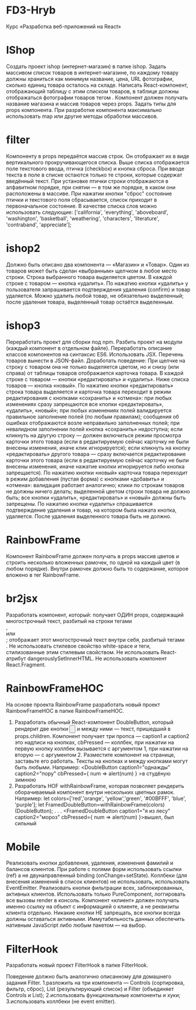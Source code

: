 # FD3-Hryb
Курс «Разработка веб-приложений на React»

# IShop
Создать проект ishop (интернет-магазин) в папке ishop.
Задать массивом список товаров в интернет-магазине, по каждому товару должны храниться как минимум название, цена, URL фотографии, сколько единиц товара осталось на складе.
Написать React-компонент, отображающий таблицу с этим списком товаров, в таблице должны отображаться фотографии товаров тегом <img>. Компонент должен получать название магазина и массив товаров через props.
Задать типы для props компонента.
При разработке компонента максимально использовать map или другие методы обработки массивов.

# filter
Компоненту в props передаётся массив строк. Он отображает их в виде вертикального прокручивающегося списка.
Выше списка отображается поле текстового ввода, птичка (checkbox) и кнопка сброса.
При вводе текста в поле в списке остаются только те строки, которые содержат введённый текст.
При установке птички строки отображаются в алфавитном порядке, при снятии — в том же порядке, в каком они расположены в массиве.
При нажатии кнопки "сброс" состояние птички и текстового поля сбрасывается, список приходит в первоначальное состояние.
В качестве списка слов можно использовать следующие:
['california', 'everything', 'aboveboard', 'washington', 'basketball', 'weathering', 'characters', 'literature', 'contraband', 'appreciate'];

# ishop2
Должно быть описано два компонента — «Магазин» и «Товар».
Один из товаров может быть сделан «выбранным» щелчком в любое место строки. Строка выбранного товара выделяется цветом.
В каждой строке с товаром — кнопка «удалить».
По нажатию кнопки «удалить» у пользователя запрашивается подтверждения удаления (confirm) и товар удаляется. Можно удалить любой товар, не обязательно выделенный; после удаления товара, выделенный товар остаётся выделенным.

# ishop3
Переработать проект для сборки под npm.
Разбить проект на модули (каждый компонент в отдельном файле).
Переработать описание классов компонентов на синтаксис ES6.
Использовать JSX.
Перечень товаров вынести в JSON-файл.
Доработать поведение:
При щелчке на строку с товаром она не только выделяется цветом, но и снизу (или справа) от таблицы товаров отображается карточка товара.
В каждой строке с товаром — кнопки «редактировать» и «удалить». Ниже списка товаров — кнопка «новый».
По нажатию кнопки «редактировать» строка товара выделяется и карточка товара переходит в режим редактирования с кнопками «сохранить» и «отмена»:
при любых изменениях сразу запрещаются все кпопки «редактировать», «удалить», «новый»;
при любых изменениях полей валидируется правильное заполнение полей (по любым правилам); сообщения об ошибках отображаются возле неправильно заполненных полей;
при невалидном заполнении полей кнопка «сохранить» недоступна;
если кликнуть на другую строку — должен включиться режим просмотра карточки этого товара (если в редактируемую сейчас карточку не были внесены изменения, иначе клик игнорируется);
если кликнуть на кнопку «редактировать» другого товара — сразу включается редактирование карточки этого товара (если в редактируемую сейчас карточку не были внесены изменения, иначе нажатие кнопки игнорируется либо кнопка запрещается).
По нажатию кнопки «новый» карточка товара переходит в режим добавления (пустая форма) с кнопками «добавить» и «отмена»:
валидация работает аналогично;
клики по строкам товаров не должны ничего делать;
выделенной цветом строки товара не должно быть;
все кнопки «удалить», «редактировать» и «новый» должны быть запрещены.
По нажатию кнопки «удалить» спрашивается подтверждение удаления и товар, на котором была нажата кнопка, удаляется. После удаления выделенного товара быть не должно.

# RainbowFrame
Компонент RainbowFrame должен получать в props массив цветов и строить несколько вложенных рамочек, по одной на каждый цвет (в любом порядке). Внутри рамочек должно быть то содержание, которое вложено в тег RainbowFrame.

# br2jsx
Разработать компонент, который:
получает ОДИН props, содержащий многострочный текст, разбитый на строки тегами <br>, <br/> или <br />;
отображает этот многострочный текст внутри себя, разбитый тегами <br>.
Не использовать стилевое свойство white-space и теги, стилизованные этим стилевым свойством.
Не использовать React-атрибут dangerouslySetInnerHTML.
Не использовать компонент React.Fragment.

# RainbowFrameHOC
На основе проекта RainbowFrame разработать новый проект RainbowFrameHOC в папке RainbowFrameHOC.
1. Разработать обычный React-компонент DoubleButton, который рендерит две кнопки <input type=button> и между ними — текст, пришедший в props.children.
Компонент получает три пропса — caption1 и caption2 это надписи на кнопках, cbPressed — коллбек, при нажатии на первую кнопку коллбек вызывается с аргументом 1, при нажатии на вторую — с аргументом 2.
Разместите компонент на странице, заставьте его работать. Тексты на кнопках и между кнопками могут быть любыми.
Например:
<DoubleButton caption1="однажды" caption2="пору" cbPressed={ num => alert(num) } >в студёную зимнюю</DoubleButton>
2. Разработать HOF withRainbowFrame, которая позволяет рендерить оборачиваемый компонент внутри нескольких цветных рамок.
Например:
let colors=['red','orange', 'yellow','green', '#00BFFF', 'blue', 'purple'];
let FramedDoubleButton=withRainbowFrame(colors)(DoubleButton);
. . .
<FramedDoubleButton caption1="я из лесу" caption2="мороз" cbPressed={ num => alert(num) }>вышел, был сильный</FramedDoubleButton>

# Mobile
Реализовать кнопки добавления, удаления, изменения фамилий и балансов клиентов. При работе с полями форм использовать ссылки (ref) а не двунаправленный binding (onChange+setState).
Коллбеки (для внесения изменений в список клиентов) не использовать, использовать EventEmitter.
Реализовать кнопки фильтрации всех, заблокированных, активных клиентов.
Использовать только PureComponent, логгировать все вызовы render в консоль.
Компонент «клиент» должен получать именно ссылку на объект с информацией о клиенте, а не реквизиты клиента отдельно.
Никакие кнопки НЕ запрещать, все кнопки всегда должны оставаться активными.
Иммутабельность данных обеспечить нативным JavaScript либо любым пакетом — на выбор.

# FilterHook
Разработать новый проект FilterHook в папке FilterHook.

Поведение должно быть аналогично описанному для домашнего задания Filter.
1.разложить на три компонента — Controls (сортировка, фильтр, сброс), List (результирующий список) и Filter (объединяет Controls и List);
2.использовать функциональные компоненты и хуки;
3.использовать коллбеки (не event emitter).
